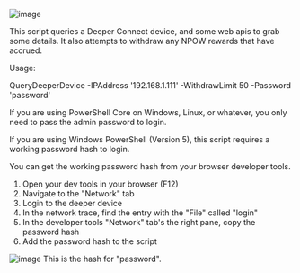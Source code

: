 ![image](https://github.com/OutOfThisPlanet/Deeper-PowerShell/assets/42836083/d4f51b04-5dee-4962-b1b6-ed6b884f5728)

This script queries a Deeper Connect device, and some web apis to grab some details. 
It also attempts to withdraw any NPOW rewards that have accrued.

Usage: 

QueryDeeperDevice -IPAddress '192.168.1.111' -WithdrawLimit 50 -Password 'password'

If you are using PowerShell Core on Windows, Linux, or whatever, you only need to pass the admin password to login.

If you are using Windows PowerShell (Version 5), this script requires a working password hash to login. 

You can get the working password hash from your browser developer tools. 

1) Open your dev tools in your browser (F12)
2) Navigate to the "Network" tab
3) Login to the deeper device
4) In the network trace, find the entry with the "File" called "login"
5) In the developer tools "Network" tab's the right pane, copy the password hash
6) Add the password hash to the script

![image](https://github.com/OutOfThisPlanet/Deeper-PowerShell/assets/42836083/252afe6c-089f-4866-a01d-51f47185d849)
This is the hash for "password". 

